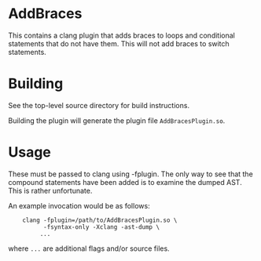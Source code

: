 # AddBraces

This contains a clang plugin that adds braces to loops and conditional 
statements that do not have them. This will not add braces to switch statements.

# Building

See the top-level source directory for build instructions.

Building the plugin will generate the plugin file `AddBracesPlugin.so`.

# Usage

These must be passed to clang using -fplugin. The only way to see that the 
compound statements have been added is to examine the dumped AST. This is 
rather unfortunate. 

An example invocation would be as follows:

```
    clang -fplugin=/path/to/AddBracesPlugin.so \
          -fsyntax-only -Xclang -ast-dump \
         ...
```

where `...` are additional flags and/or source files.
